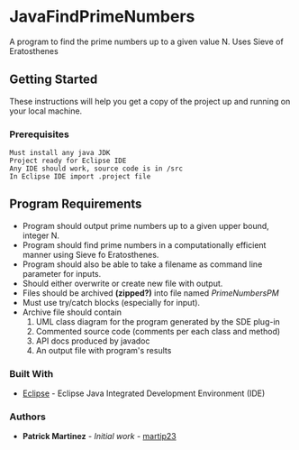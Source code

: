 # JavaFindPrimeNumbers
<!---[![Build Status](https://travis-ci.org/martip23/JavaBinarySearchTree.svg?branch=master)](https://travis-ci.org/martip23/JavaBinarySearchTree)
--->
A program to find the prime numbers up to a given value N. Uses Sieve of Eratosthenes

## Getting Started
These instructions will help you get a copy of the project up and running on your local machine.

### Prerequisites
    Must install any java JDK
    Project ready for Eclipse IDE
    Any IDE should work, source code is in /src
    In Eclipse IDE import .project file

## Program Requirements
* Program should output prime numbers up to a given upper bound, integer N.
* Program should find prime numbers in a computationally efficient manner using Sieve fo Eratosthenes.
* Program should also be able to take a filename as command line parameter for inputs.
* Should either overwrite or create new file with output.
* Files should be archived **(zipped?)** into file named *PrimeNumbersPM*
* Must use try/catch blocks (especially for input).
* Archive file should contain
    1.	UML class diagram for the program generated by the SDE plug-in
    2.	Commented source code (comments per each class and method)
    3.	API docs produced by javadoc
    4. An output file with program's results

### Built With
* [Eclipse](https://eclipse.org/ide/) - Eclipse Java Integrated Development Environment (IDE)

### Authors
* **Patrick Martinez** - *Initial work* - [martip23](www.github.com/martip23)
